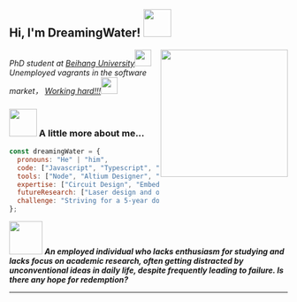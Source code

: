 <h2> Hi, I'm DreamingWater! <img src="https://media.giphy.com/media/mGcNjsfWAjY5AEZNw6/giphy.gif" width="50"></h2>
<img align='right' src="https://media.giphy.com/media/ieyl9zmCjO4b4t6qoY/giphy.gif" width="230">
<p><em>PhD student at <a href="https://www.buaa.edu.cn/">Beihang University</a><img src="https://media.giphy.com/media/fYSnHlufseco8Fh93Z/giphy.gif" width="30"></br>Unemployed vagrants in the software market， <a href="https://d.buaa.edu.cn/https/77726476706e69737468656265737421e7e056d2243e635930068cb8/">Working hard!!!</a><img src="https://media.giphy.com/media/WUlplcMpOCEmTGBtBW/giphy.gif" width="30"> 
</em></p>




### <img src="https://media.giphy.com/media/VgCDAzcKvsR6OM0uWg/giphy.gif" width="50"> A little more about me...  

```javascript
const dreamingWater = {
  pronouns: "He" | "him",
  code: ["Javascript", "Typescript", "HTML", "CSS", "Matlab", "Python", "C++", "C"],
  tools: ["Node", "Altium Designer", "Solidworks", "Ltspice", "Keil5"],
  expertise: ["Circuit Design", "Embedded Development"，"HTML Design"],
  futureResearch: ["Laser design and optimization"],
  challenge: "Striving for a 5-year doctoral degree"
};

```

<img src="[https://media.giphy.com/media/LnQjpWaON8nhr21vNW/giphy.gif](https://s1.aigei.com/src/img/gif/e0/e0fced1e3f5b4bf6aaafbc7466429fb7.gif?imageMogr2/auto-orient/thumbnail/!240x240r/gravity/Center/crop/240x240/quality/85/&e=1735488000&token=P7S2Xpzfz11vAkASLTkfHN7Fw-oOZBecqeJaxypL:84OOx4Eh2ZLsuxos7yAV6C26Aag=)" width="60"> <em><b>
An employed individual who lacks enthusiasm for studying and lacks focus on academic research, often getting distracted by unconventional ideas in daily life, despite frequently leading to failure. <b>Is there any hope for redemption?</b></em>

---
